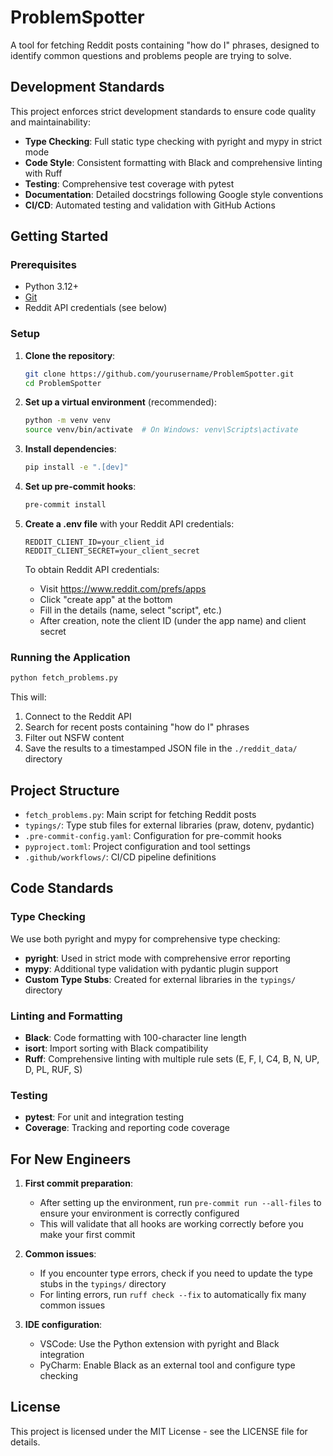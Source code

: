 # ProblemSpotter

A tool for fetching Reddit posts containing "how do I" phrases, designed to identify common questions and problems people are trying to solve.

## Development Standards

This project enforces strict development standards to ensure code quality and maintainability:

- **Type Checking**: Full static type checking with pyright and mypy in strict mode
- **Code Style**: Consistent formatting with Black and comprehensive linting with Ruff
- **Testing**: Comprehensive test coverage with pytest
- **Documentation**: Detailed docstrings following Google style conventions
- **CI/CD**: Automated testing and validation with GitHub Actions

## Getting Started

### Prerequisites

- Python 3.12+
- [Git](https://git-scm.com/)
- Reddit API credentials (see below)

### Setup

1. **Clone the repository**:

   ```bash
   git clone https://github.com/yourusername/ProblemSpotter.git
   cd ProblemSpotter
   ```

1. **Set up a virtual environment** (recommended):

   ```bash
   python -m venv venv
   source venv/bin/activate  # On Windows: venv\Scripts\activate
   ```

1. **Install dependencies**:

   ```bash
   pip install -e ".[dev]"
   ```

1. **Set up pre-commit hooks**:

   ```bash
   pre-commit install
   ```

1. **Create a .env file** with your Reddit API credentials:

   ```
   REDDIT_CLIENT_ID=your_client_id
   REDDIT_CLIENT_SECRET=your_client_secret
   ```

   To obtain Reddit API credentials:

   - Visit https://www.reddit.com/prefs/apps
   - Click "create app" at the bottom
   - Fill in the details (name, select "script", etc.)
   - After creation, note the client ID (under the app name) and client secret

### Running the Application

```bash
python fetch_problems.py
```

This will:

1. Connect to the Reddit API
1. Search for recent posts containing "how do I" phrases
1. Filter out NSFW content
1. Save the results to a timestamped JSON file in the `./reddit_data/` directory

## Project Structure

- `fetch_problems.py`: Main script for fetching Reddit posts
- `typings/`: Type stub files for external libraries (praw, dotenv, pydantic)
- `.pre-commit-config.yaml`: Configuration for pre-commit hooks
- `pyproject.toml`: Project configuration and tool settings
- `.github/workflows/`: CI/CD pipeline definitions

## Code Standards

### Type Checking

We use both pyright and mypy for comprehensive type checking:

- **pyright**: Used in strict mode with comprehensive error reporting
- **mypy**: Additional type validation with pydantic plugin support
- **Custom Type Stubs**: Created for external libraries in the `typings/` directory

### Linting and Formatting

- **Black**: Code formatting with 100-character line length
- **isort**: Import sorting with Black compatibility
- **Ruff**: Comprehensive linting with multiple rule sets (E, F, I, C4, B, N, UP, D, PL, RUF, S)

### Testing

- **pytest**: For unit and integration testing
- **Coverage**: Tracking and reporting code coverage

## For New Engineers

1. **First commit preparation**:

   - After setting up the environment, run `pre-commit run --all-files` to ensure your environment is correctly configured
   - This will validate that all hooks are working correctly before you make your first commit

1. **Common issues**:

   - If you encounter type errors, check if you need to update the type stubs in the `typings/` directory
   - For linting errors, run `ruff check --fix` to automatically fix many common issues

1. **IDE configuration**:

   - VSCode: Use the Python extension with pyright and Black integration
   - PyCharm: Enable Black as an external tool and configure type checking

## License

This project is licensed under the MIT License - see the LICENSE file for details.
